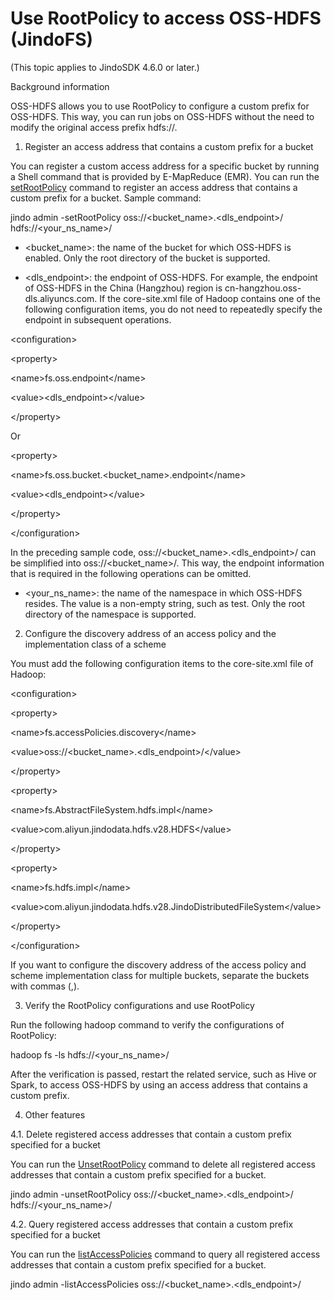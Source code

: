 # Use RootPolicy to access OSS-HDFS (JindoFS)

(This topic applies to JindoSDK 4.6.0 or later.)

Background information

OSS-HDFS allows you to use RootPolicy to configure a custom prefix for OSS-HDFS. This way, you can run jobs on OSS-HDFS without the need to modify the original access prefix hdfs://. 

1. Register an access address that contains a custom prefix for a bucket

You can register a custom access address for a specific bucket by running a Shell command that is provided by E-MapReduce (EMR). You can run the [setRootPolicy](https://github.com/aliyun/alibabacloud-jindodata/blob/master/docs/user/4.x/4.6.x/4.6.12/jindofs/jindofs_dls_shell_howto.md) command to register an access address that contains a custom prefix for a bucket. Sample command:

jindo admin -setRootPolicy oss://<bucket\_name\>.<dls\_endpoint\>/ hdfs://<your\_ns\_name\>/

*   <bucket\_name>: the name of the bucket for which OSS-HDFS is enabled. Only the root directory of the bucket is supported. 
    
*   <dls\_endpoint>: the endpoint of OSS-HDFS. For example, the endpoint of OSS-HDFS in the China (Hangzhou) region is cn-hangzhou.oss-dls.aliyuncs.com. If the core-site.xml file of Hadoop contains one of the following configuration items, you do not need to repeatedly specify the endpoint in subsequent operations.
    

<configuration\>

<property\>

<name\>fs.oss.endpoint</name\>

<value\><dls\_endpoint\></value\>

</property\>

Or

<property\>

<name\>fs.oss.bucket.<bucket\_name\>.endpoint</name\>

<value\><dls\_endpoint\></value\>

</property\>

</configuration\>

In the preceding sample code, oss://<bucket\_name>.<dls\_endpoint>/ can be simplified into oss://<bucket\_name>/. This way, the endpoint information that is required in the following operations can be omitted. 

*   <your\_ns\_name>: the name of the namespace in which OSS-HDFS resides. The value is a non-empty string, such as test. Only the root directory of the namespace is supported. 
    

2. Configure the discovery address of an access policy and the implementation class of a scheme

You must add the following configuration items to the core-site.xml file of Hadoop:

<configuration\>

<property\>

<name\>fs.accessPolicies.discovery</name\>

<value\>oss://<bucket\_name\>.<dls\_endpoint\>/</value\>

</property\>

<property\>

<name\>fs.AbstractFileSystem.hdfs.impl</name\>

<value\>com.aliyun.jindodata.hdfs.v28.HDFS</value\>

</property\>

<property\>

<name\>fs.hdfs.impl</name\>

<value\>com.aliyun.jindodata.hdfs.v28.JindoDistributedFileSystem</value\>

</property\>

</configuration\>

If you want to configure the discovery address of the access policy and scheme implementation class for multiple buckets, separate the buckets with commas (,). 

3. Verify the RootPolicy configurations and use RootPolicy

Run the following hadoop command to verify the configurations of RootPolicy: 

hadoop fs -ls hdfs://<your\_ns\_name\>/

After the verification is passed, restart the related service, such as Hive or Spark, to access OSS-HDFS by using an access address that contains a custom prefix. 

4. Other features

4.1. Delete registered access addresses that contain a custom prefix specified for a bucket

You can run the [UnsetRootPolicy](https://github.com/aliyun/alibabacloud-jindodata/blob/master/docs/user/4.x/4.6.x/4.6.12/jindofs/jindofs_dls_shell_howto.md) command to delete all registered access addresses that contain a custom prefix specified for a bucket. 

jindo admin -unsetRootPolicy oss://<bucket\_name\>.<dls\_endpoint\>/ hdfs://<your\_ns\_name\>/

4.2. Query registered access addresses that contain a custom prefix specified for a bucket

You can run the [listAccessPolicies](https://github.com/aliyun/alibabacloud-jindodata/blob/master/docs/user/4.x/4.6.x/4.6.12/jindofs/jindofs_dls_shell_howto.md) command to query all registered access addresses that contain a custom prefix specified for a bucket. 

jindo admin -listAccessPolicies oss://<bucket\_name\>.<dls\_endpoint\>/